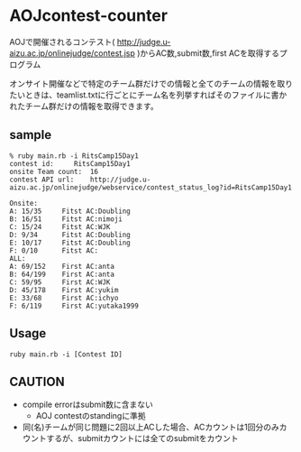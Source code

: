 # AOJcontest-counter
AOJで開催されるコンテスト( http://judge.u-aizu.ac.jp/onlinejudge/contest.jsp )からAC数,submit数,first ACを取得するプログラム

オンサイト開催などで特定のチーム群だけでの情報と全てのチームの情報を取りたいときは、teamlist.txtに行ごとにチーム名を列挙すればそのファイルに書かれたチーム群だけの情報を取得できます。
## sample
```
% ruby main.rb -i RitsCamp15Day1    
contest id:		RitsCamp15Day1
onsite Team count:	16
contest API url:	http://judge.u-aizu.ac.jp/onlinejudge/webservice/contest_status_log?id=RitsCamp15Day1

Onsite:
A: 15/35 	 Fitst AC:Doubling
B: 16/51 	 Fitst AC:nimoji
C: 15/24 	 Fitst AC:WJK
D: 9/34 	 Fitst AC:Doubling
E: 10/17 	 Fitst AC:Doubling
F: 0/10 	 Fitst AC:
ALL:
A: 69/152 	 First AC:anta
B: 64/199 	 First AC:anta
C: 59/95 	 First AC:WJK
D: 45/178 	 First AC:yukim
E: 33/68 	 First AC:ichyo
F: 6/119 	 First AC:yutaka1999
```

## Usage
```
ruby main.rb -i [Contest ID]
```

## CAUTION
  - compile errorはsubmit数に含まない
    - AOJ contestのstandingに準拠
  - 同(名)チームが同じ問題に2回以上ACした場合、ACカウントは1回分のみカウントするが、submitカウントには全てのsubmitをカウント 
